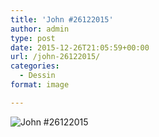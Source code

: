 ```yaml
---
title: 'John #26122015'
author: admin
type: post
date: 2015-12-26T21:05:59+00:00
url: /john-26122015/
categories:
  - Dessin
format: image

---
```

![John #26122015](./img_0273.jpg)